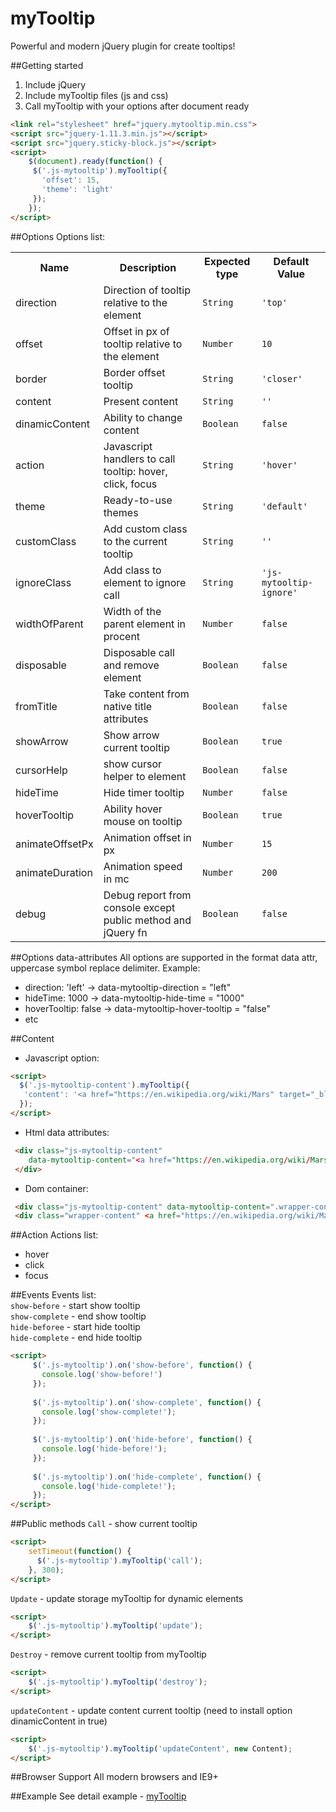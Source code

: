 # myTooltip
Powerful and modern jQuery plugin for create tooltips!

##Getting started
1. Include jQuery
2. Include myTooltip files (js and css)
3. Call myTooltip with your options after document ready
```html
<link rel="stylesheet" href="jquery.mytooltip.min.css">
<script src="jquery-1.11.3.min.js"></script>
<script src="jquery.sticky-block.js"></script>
<script>
    $(document).ready(function() {
     $('.js-mytooltip').myTooltip({
       'offset': 15,
       'theme': 'light'
     });
    });
</script>
```

##Options
Options list:
<table>
    <tr>
      <th>Name</td>
      <th>Description</th>
      <th>Expected type</th>
      <th>Default Value</th>
    </tr>
    <tr>
      <td>direction</td>
      <td>Direction of tooltip relative to the element</td>
      <td><code>String</code></td>
      <td><code>'top'</code></td>
    </tr>
    <tr>
      <td>offset</td>
      <td>Offset in px of tooltip relative to the element</td>
      <td><code>Number</code></td>
      <td><code>10</code></td>
    </tr>
     <tr>
       <td>border</td>
       <td>Border offset tooltip</td>
       <td><code>String</code></td>
       <td><code>'closer'</code></td>
     </tr>
    <tr>
      <td>content</td>
      <td>Present content</td>
      <td><code>String</code></td>
      <td><code>''</code></td>
    </tr>
    <tr>
      <td>dinamicContent</td>
      <td>Ability to change content</td>
      <td><code>Boolean</code></td>
      <td><code>false</code></td>
    </tr>
    <tr>
      <td>action</td>
      <td>Javascript handlers to call tooltip: hover, click, focus </td>
      <td><code>String</code></td>
      <td><code>'hover'</code></td>
    </tr>
    <tr>
      <td>theme</td>
      <td>Ready-to-use themes</td>
      <td><code>String</code></td>
      <td><code>'default'</code></td>
    </tr>
    <tr>
      <td>customClass</td>
      <td>Add custom class to the current tooltip</td>
      <td><code>String</code></td>
      <td><code>''</code></td>
    </tr>
    <tr>
      <td>ignoreClass</td>
      <td>Add class to element to ignore call</td>
      <td><code>String</code></td>
      <td><code>'js-mytooltip-ignore'</code></td>
    </tr>    
    <tr>
      <td>widthOfParent</td>
      <td>Width of the parent element in procent</td>
      <td><code>Number</code></td>
      <td><code>false</code></td>
    </tr>
    <tr>
      <td>disposable</td>
      <td>Disposable call and remove element</td>
      <td><code>Boolean</code></td>
      <td><code>false</code></td>
    </tr>
    <tr>
      <td>fromTitle</td>
      <td>Take content from native title attributes</td>
      <td><code>Boolean</code></td>
      <td><code>false</code></td>
    </tr>  
    <tr>
      <td>showArrow</td>
      <td>Show arrow current tooltip</td>
      <td><code>Boolean</code></td>
      <td><code>true</code></td>
    </tr>    
    <tr>
      <td>cursorHelp</td>
      <td>show cursor helper to element</td>
      <td><code>Boolean</code></td>
      <td><code>false</code></td>
    </tr>    
    <tr>
      <td>hideTime</td>
      <td>Hide timer tooltip</td>
      <td><code>Number</code></td>
      <td><code>false</code></td>
    </tr>    
    <tr>
      <td>hoverTooltip</td>
      <td>Ability hover mouse on tooltip</td>
      <td><code>Boolean</code></td>
      <td><code>true</code></td>
    </tr>    
    <tr>
      <td>animateOffsetPx</td>
      <td>Animation offset in px</td>
      <td><code>Number</code></td>
      <td><code>15</code></td>
    </tr>    
    <tr>
      <td>animateDuration</td>
      <td>Animation speed in mc</td>
      <td><code>Number</code></td>
      <td><code>200</code></td>
    </tr>
    <tr>
      <td>debug</td>
      <td>Debug report from console except public method and jQuery fn</td>
      <td><code>Boolean</code></td>
      <td><code>false</code></td>
    </tr> 
</table>


##Options data-attributes
All options are supported in the format data attr, uppercase symbol replace delimiter.
Example:
- direction: 'left' -> data-mytooltip-direction = "left"
- hideTime: 1000 -> data-mytooltip-hide-time = "1000"
- hoverTooltip: false -> data-mytooltip-hover-tooltip = "false"
- etc


##Content
- Javascript option:
```html
<script>
  $('.js-mytooltip-content').myTooltip({
   'content': '<a href="https://en.wikipedia.org/wiki/Mars" target="_blank">read more</a>'
  });
</script>
```

- Html data attributes:
```html
 <div class="js-mytooltip-content"
    data-mytooltip-content="<a href="https://en.wikipedia.org/wiki/Mars" target="_blank">read more</a>
 </div>
```
- Dom container:
```html
 <div class="js-mytooltip-content" data-mytooltip-content=".wrapper-content"></div>
 <div class="wrapper-content" <a href="https://en.wikipedia.org/wiki/Mars" target="_blank">read more</a></div>
```


##Action
Actions list:
- hover
- click
- focus


##Events
Events list:<br>
<code>show-before</code> - start show tooltip<br>
<code>show-complete</code> - end show tooltip<br>
<code>hide-beforee</code> - start hide tooltip<br>
<code>hide-complete</code> - end hide tooltip
```html
<script>
     $('.js-mytooltip').on('show-before', function() {
       console.log('show-before!')
     });
   
     $('.js-mytooltip').on('show-complete', function() {
       console.log('show-complete!');
     });
   
     $('.js-mytooltip').on('hide-before', function() {
       console.log('hide-before!');
     });
   
     $('.js-mytooltip').on('hide-complete', function() {
       console.log('hide-complete!');
     });
</script>
```

##Public methods
<code>Call</code> - show current tooltip
```html
<script>
    setTimeout(function() {
      $('.js-mytooltip').myTooltip('call');
    }, 300);
</script>
```
<code>Update</code> - update storage myTooltip for dynamic elements
```html
<script>
    $('.js-mytooltip').myTooltip('update');
</script>
```
<code>Destroy</code> - remove current tooltip from myTooltip
```html
<script>
    $('.js-mytooltip').myTooltip('destroy');
</script>
```
<code>updateContent</code> - update content current tooltip (need to install option dinamicContent in true)
```html
<script>
    $('.js-mytooltip').myTooltip('updateContent', new Content);
</script>
```

##Browser Support
All modern browsers and IE9+

##Example
See detail example - <a href="http://m-ulyanov.github.io/mytooltip/">myTooltip</a>
